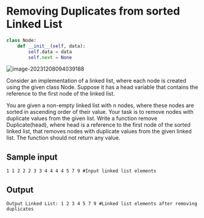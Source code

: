# Removing Duplicates from sorted Linked List

```python
class Node:
    def __init__(self, data):
        self.data = data
        self.next = None
```







![image-20231208094039188](/home/saranath/.var/app/io.typora.Typora/config/Typora/typora-user-images/image-20231208094039188.png)

Consider an implementation of a linked list, where each node is created using the given class Node. Suppose it has a head variable that contains the reference to the first node of the linked list.

You are given a non-empty linked list with n nodes, where these nodes are sorted in ascending order of their value. Your task is to remove nodes with duplicate values from the given list.
Write a function remove Duplicate(head), where head is a reference to the first node of the sorted linked list, that removes nodes with duplicate values from the given linked list. The function should not return any value.



## Sample input

```
1 1 2 2 2 3 3 4 4 4 4 5 7 9 #Input linked list elements
```

## Output
``` 
Output Linked List: 1 2 3 4 5 7 9 #Linked list elements after removing duplicates
```

